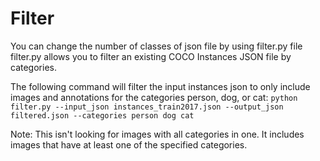 

# Filter

You can change the number of classes of json file by using filter.py file
filter.py allows you to filter an existing COCO Instances JSON file by categories.

The following command will filter the input instances json to only include images and annotations for the categories person, dog, or cat:
```python filter.py --input_json instances_train2017.json --output_json filtered.json --categories person dog cat```

Note: This isn't looking for images with all categories in one. It includes images that have at least one of the specified categories.
